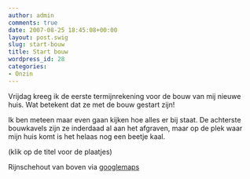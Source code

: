 ```yaml
---
author: admin
comments: true
date: 2007-08-25 18:45:08+00:00
layout: post.swig
slug: start-bouw
title: Start bouw
wordpress_id: 28
categories:
- Onzin
---
```


Vrijdag kreeg ik de eerste termijnrekening voor de bouw van mij nieuwe huis. Wat betekent dat ze met de bouw gestart zijn!

Ik ben meteen maar even gaan kijken hoe alles er bij staat. De achterste bouwkavels zijn ze inderdaad al aan het afgraven, maar op de plek waar mijn huis komt is het helaas nog een beetje kaal.

(klik op de titel voor de plaatjes)

Rijnschehout van boven via [googlemaps ](http://maps.google.nl/?ie=UTF8&ll=52.094616,5.055588&spn=0.006486,0.019741&t=k&z=16&om=1)
